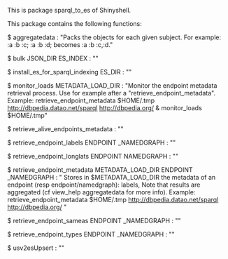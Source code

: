 This is package sparql_to_es of Shinyshell.

This package contains the following functions:

$ aggregatedata  : "Packs the objects for each given subject. For example: :a :b :c; :a :b :d; becomes :a :b :c,:d."

$ bulk JSON_DIR ES_INDEX : ""

$ install_es_for_sparql_indexing ES_DIR : ""

$ monitor_loads METADATA_LOAD_DIR : "Monitor the endpoint metadata retrieval process. Use for example after a "retrieve_endpoint_metadata". Example: retrieve_endpoint_metadata $HOME/.tmp http://dbpedia.datao.net/sparql http://dbpedia.org/ & monitor_loads $HOME/.tmp"

$ retrieve_alive_endpoints_metadata  : ""

$ retrieve_endpoint_labels ENDPOINT _NAMEDGRAPH : ""

$ retrieve_endpoint_longlats ENDPOINT NAMEDGRAPH : ""

$ retrieve_endpoint_metadata METADATA_LOAD_DIR ENDPOINT _NAMEDGRAPH : " Stores in $METADATA_LOAD_DIR the metadata of an endpoint (resp endpoint/namedgraph): labels, Note that results are aggregated (cf view_help aggregatedata for more info). Example: retrieve_endpoint_metadata $HOME/.tmp http://dbpedia.datao.net/sparql http://dbpedia.org/ "

$ retrieve_endpoint_sameas ENDPOINT _NAMEDGRAPH : ""

$ retrieve_endpoint_types ENDPOINT _NAMEDGRAPH : ""

$ usv2esUpsert  : ""

